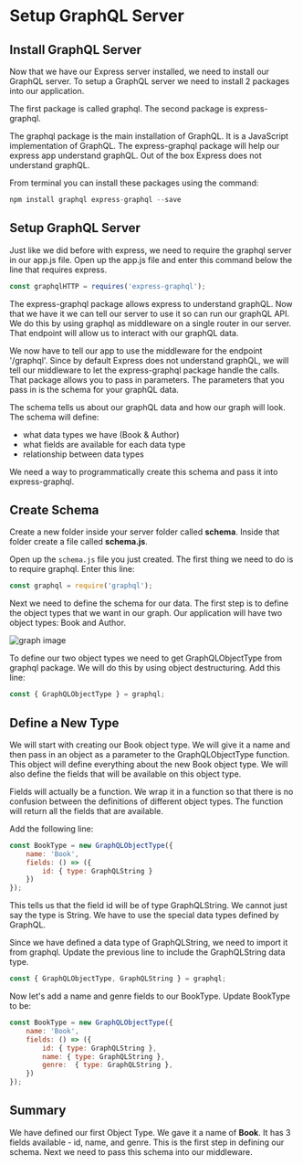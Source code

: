 # Setup GraphQL Server

## Install GraphQL Server
Now that we have our Express server installed, we need to install our GraphQL server. To setup a GraphQL server we need to install 2 packages into our application.

The first package is called graphql. The second package is express-graphql. 

The graphql package is the main installation of GraphQL. It is a JavaScript implementation of GraphQL. The express-graphql package will help our express app understand graphQL. Out of the box Express does not understand graphQL.

From terminal you can install these packages using the command:
```js
npm install graphql express-graphql --save
```

## Setup GraphQL Server

Just like we did before with express, we need to require the graphql server in our app.js file. Open up the app.js file and enter this command below the line that requires express.

```js
const graphqlHTTP = requires('express-graphql');
```

The express-graphql package allows express to understand graphQL. Now that we have it we can tell our server to use it so can run our graphQL API. We do this by using graphql as middleware on a single router in our server. That endpoint will allow us to interact with our graphQL data.

We now have to tell our app to use the middleware for the endpoint '/graphql'. Since by default Express does not understand graphQL, we will tell our middleware to let the express-graphql package handle the calls. That package allows you to pass in parameters. The parameters that you pass in is the schema for your graphQL data.

The schema tells us about our graphQL data and how our graph will look. The schema will define:
* what data types we have (Book & Author)
* what fields are available for each data type
* relationship between data types

We need a way to programmatically create this schema and pass it into express-graphql.


## Create Schema

Create a new folder inside your server folder called **schema**. Inside that folder create a file called **schema.js**.

Open up the ```schema.js``` file you just created. The first thing we need to do is to require graphql. Enter this line:
```js
const graphql = require('graphql');
```
Next we need to define the schema for our data. The first step is to define the object types that we want in our graph. Our application will have two object types: Book and Author.

![graph image](/images/graph.png)

To define our two object types we need to get GraphQLObjectType from graphql package. We will do this by using object destructuring. Add this line:

```js
const { GraphQLObjectType } = graphql;
```

## Define a New Type

We will start with creating our Book object type. We will give it a name and then pass in an object as a parameter to the GraphQLObjectType function. This object will define everything about the new Book object type. We will also define the fields that will be available on this object type. 

Fields will actually be a function. We wrap it in a function so that there is no confusion between the definitions of different object types.  The function will return all the fields that are available.

Add the following line:
```js
const BookType = new GraphQLObjectType({
    name: 'Book',
    fields: () => ({
        id: { type: GraphQLString }
    })
});
```

This tells us that the field id will be of type GraphQLString. We cannot just say the type is String. We have to use the special data types defined by GraphQL.

Since we have defined a data type of GraphQLString, we need to import it from graphql. Update the previous line to include the GraphQLString data type.
```js
const { GraphQLObjectType, GraphQLString } = graphql;
```

Now let's add a name and genre fields to our BookType. Update BookType to be:
```js
const BookType = new GraphQLObjectType({
    name: 'Book',
    fields: () => ({
        id: { type: GraphQLString },
        name: { type: GraphQLString },
        genre:  { type: GraphQLString },
    })
});
```

## Summary

We have defined our first Object Type. We gave it a name of **Book**. It has 3 fields available - id, name,  and genre. This is the first step in defining our schema. Next we need to pass this schema into our middleware.